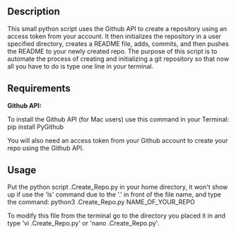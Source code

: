 ## Description

This small python script uses the Github API to create a repository using an access token from your account. It then initializes the repository in a user specified directory, creates a README file, adds, commits, and then pushes the README to your newly created repo. The purpose of this script is to automate the process of creating and initializing a git repository so that now all you have to do is type one line in your terminal.

## Requirements

__Github API:__

To install the Github API (for Mac users) use this command in your Terminal: pip install PyGithub


You will also need an access token from your Github account to create your repo using the Github API.


## Usage

Put the python script .Create_Repo.py in your home directory, it won't show up if use the 'ls' command due to the '.' in front of the file name, and type the command: python3 .Create_Repo.py NAME_OF_YOUR_REPO

To modify this file from the terminal go to the directory you placed it in and type 'vi .Create_Repo.py' or 'nano .Create_Repo.py'.
